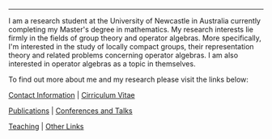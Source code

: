 * * *

I am a research student at the University of Newcastle in Australia currently completing my Master's degree in mathematics. My research interests lie firmly in the fields of group theory and operator algebras. More specifically, I'm interested in the study of locally compact groups, their representation theory and related problems concerning operator algebras. I am also interested in operator algebras as a topic in themselves.

To find out more about me and my research please visit the links below:


[Contact Information](./contactinfo.html) | [Cirriculum Vitae](./CV.pdf)

[Publications](./publications.html) | [Conferences and Talks](./conf_talks.html)

[Teaching](./teaching.html) | [Other Links](./other.html)
